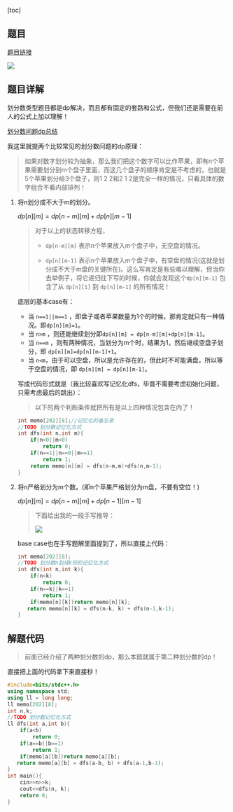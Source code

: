 [toc]

## 题目

[题目链接](https://ac.nowcoder.com/acm/contest/26908/1007)

![](https://img-blog.csdnimg.cn/64a0a8687ca549c3b4fcfb6aebc5d45a.png?x-oss-process=image/watermark,type_d3F5LXplbmhlaQ,shadow_50,text_Q1NETiBAQysrKysrKysrKysrKysrKysrKys=,size_20,color_FFFFFF,t_70,g_se,x_16)

## 题目详解

划分数类型题目都是dp解决，而且都有固定的套路和公式，但我们还是需要在前人的公式上加以理解！

[划分数问题dp总结](https://www.cnblogs.com/radiumlrb/p/5797168.html#_label_3)

我这里就提两个比较常见的划分数问题的dp原理：

> 如果对数字划分较为抽象，那么我们把这个数字可以比作苹果，即有n个苹果需要划分到m个盘子里面，而这几个盘子的顺序肯定是不考虑的，也就是5个苹果划分给3个盘子，则1 2 2和2 1 2是完全一样的情况，只看具体的数字组合不看内部排列！

1. 将n划分成不大于m的划分。

   $dp[n][m] = dp[n-m][m]+dp[n][m-1]$

   > 对于以上的状态转移方程，
   >
   > * `dp[n-m][m]` 表示n个苹果放入m个盘子中，无空盘的情况。
   >
   > * `dp[n][m-1]` 表示n个苹果放入m个盘子中，有空盘的情况(这就是划分成不大于m盘的关键所在)。这么写肯定是有些难以理解，但当你去举例子，将它递归往下写的时候，你就会发现这个`dp[n][m-1]` 包含了从 `dp[n][1]` 到 `dp[n][m-1]` 的所有情况！

   底层的基本case有：

   * 当 `n==1||m==1` ，即盘子或者苹果数量为1个的时候，那肯定就只有一种情况。即`dp[n][m]=1`。
   * 当 `n>m` ，则还能继续划分即`dp[n][m] = dp[n-m][m]+dp[n][m-1]`。
   * 当 `n==m` ，则有两种情况，当划分为m个时，结果为1，然后继续空盘子划分，即 `dp[n][m]=dp[n][m-1]+1`。
   * 当 `n<m`，由于可以空盘，所以是允许存在的，但此时不可能满盘，所以等于空盘的情况，即 `dp[n][m] = dp[n][m-1]`。

   写成代码形式就是（我比较喜欢写记忆化dfs，毕竟不需要考虑初始化问题，只需考虑最后的跳出）：

   > 以下的两个判断条件就把所有是以上四种情况包含在内了！

   ```cpp
   int memo[202][8];//记忆化的备忘录
   //TODO 划分数记忆化方式
   int dfs(int n,int m){
       if(n<0||m<0)
           return 0;
       if(n==1||n==0||m==1)
           return 1;
       return memo[n][m] = dfs(n-m,m)+dfs(n,m-1);
   }
   ```

2. 将n严格划分为m个数。(即n个苹果严格划分为m盘，不要有空位！)

   $dp[n][m] = dp[n-m][m]+dp[n-1][m-1]$

   > 下面给出我的一段手写推导：
   >
   > ![](https://img-blog.csdnimg.cn/2417c314aa9b4f5fbc8428572f496a29.png?x-oss-process=image/watermark,type_d3F5LXplbmhlaQ,shadow_50,text_Q1NETiBAQysrKysrKysrKysrKysrKysrKys=,size_20,color_FFFFFF,t_70,g_se,x_16)

   base case也在手写题解里面提到了，所以直接上代码：

   ```cpp
   int memo[202][8];
   //TODO 划分数n划成k份的记忆化方式
   int dfs(int n,int k){
       if(n<k)
           return 0;
       if(n==k||k==1)
           return 1;
       if(memo[n][k])return memo[n][k];
      return memo[n][k] = dfs(n-k, k) + dfs(n-1,k-1);
   }
   ```

   

## 解题代码

> 前面已经介绍了两种划分数的dp，那么本题就属于第二种划分数的dp！

直接把上面的代码拿下来直接秒！

```cpp
#include<bits/stdc++.h>
using namespace std;
using ll = long long;
ll memo[202][8];
int n,k;
//TODO 划分数记忆化方式
ll dfs(int a,int b){
    if(a<b)
        return 0;
    if(a==b||b==1)
        return 1;
    if(memo[a][b])return memo[a][b];
   return memo[a][b] = dfs(a-b, b) + dfs(a-1,b-1);
}
int main(){
    cin>>n>>k;
    cout<<dfs(n, k);
    return 0;
}
```

